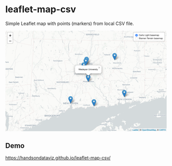 # leaflet-map-csv
Simple Leaflet map with points (markers) from local CSV file.

<p align="center">
  <img src="./leaflet-map-csv.png" alt="Leaflet Map Csv Demo" />
</p>

## Demo
https://handsondataviz.github.io/leaflet-map-csv/
